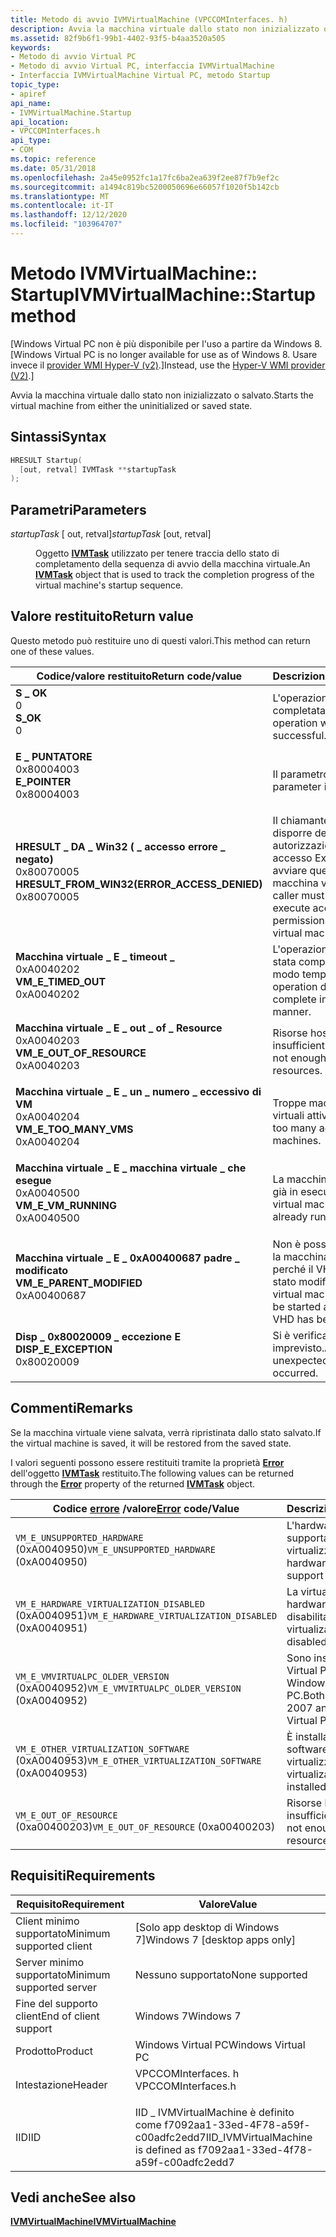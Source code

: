 ```yaml
---
title: Metodo di avvio IVMVirtualMachine (VPCCOMInterfaces. h)
description: Avvia la macchina virtuale dallo stato non inizializzato o salvato.
ms.assetid: 82f9b6f1-99b1-4402-93f5-b4aa3520a505
keywords:
- Metodo di avvio Virtual PC
- Metodo di avvio Virtual PC, interfaccia IVMVirtualMachine
- Interfaccia IVMVirtualMachine Virtual PC, metodo Startup
topic_type:
- apiref
api_name:
- IVMVirtualMachine.Startup
api_location:
- VPCCOMInterfaces.h
api_type:
- COM
ms.topic: reference
ms.date: 05/31/2018
ms.openlocfilehash: 2a45e0952fc1a17fc6ba2ea639f2ee87f7b9ef2c
ms.sourcegitcommit: a1494c819bc5200050696e66057f1020f5b142cb
ms.translationtype: MT
ms.contentlocale: it-IT
ms.lasthandoff: 12/12/2020
ms.locfileid: "103964707"
---
```

# <a name="ivmvirtualmachinestartup-method"></a><span data-ttu-id="6357a-106">Metodo IVMVirtualMachine:: Startup</span><span class="sxs-lookup"><span data-stu-id="6357a-106">IVMVirtualMachine::Startup method</span></span>

<span data-ttu-id="6357a-107">\[Windows Virtual PC non è più disponibile per l'uso a partire da Windows 8.</span><span class="sxs-lookup"><span data-stu-id="6357a-107">\[Windows Virtual PC is no longer available for use as of Windows 8.</span></span> <span data-ttu-id="6357a-108">Usare invece il [provider WMI Hyper-V (v2)](/windows/desktop/HyperV_v2/windows-virtualization-portal).\]</span><span class="sxs-lookup"><span data-stu-id="6357a-108">Instead, use the [Hyper-V WMI provider (V2)](/windows/desktop/HyperV_v2/windows-virtualization-portal).\]</span></span>

<span data-ttu-id="6357a-109">Avvia la macchina virtuale dallo stato non inizializzato o salvato.</span><span class="sxs-lookup"><span data-stu-id="6357a-109">Starts the virtual machine from either the uninitialized or saved state.</span></span>

## <a name="syntax"></a><span data-ttu-id="6357a-110">Sintassi</span><span class="sxs-lookup"><span data-stu-id="6357a-110">Syntax</span></span>


```C++
HRESULT Startup(
  [out, retval] IVMTask **startupTask
);
```



## <a name="parameters"></a><span data-ttu-id="6357a-111">Parametri</span><span class="sxs-lookup"><span data-stu-id="6357a-111">Parameters</span></span>

<dl> <dt>

<span data-ttu-id="6357a-112">*startupTask* \[ out, retval\]</span><span class="sxs-lookup"><span data-stu-id="6357a-112">*startupTask* \[out, retval\]</span></span>
</dt> <dd>

<span data-ttu-id="6357a-113">Oggetto [**IVMTask**](ivmtask.md) utilizzato per tenere traccia dello stato di completamento della sequenza di avvio della macchina virtuale.</span><span class="sxs-lookup"><span data-stu-id="6357a-113">An [**IVMTask**](ivmtask.md) object that is used to track the completion progress of the virtual machine's startup sequence.</span></span>

</dd> </dl>

## <a name="return-value"></a><span data-ttu-id="6357a-114">Valore restituito</span><span class="sxs-lookup"><span data-stu-id="6357a-114">Return value</span></span>

<span data-ttu-id="6357a-115">Questo metodo può restituire uno di questi valori.</span><span class="sxs-lookup"><span data-stu-id="6357a-115">This method can return one of these values.</span></span>



| <span data-ttu-id="6357a-116">Codice/valore restituito</span><span class="sxs-lookup"><span data-stu-id="6357a-116">Return code/value</span></span>                                                                                                                                                                          | <span data-ttu-id="6357a-117">Descrizione</span><span class="sxs-lookup"><span data-stu-id="6357a-117">Description</span></span>                                                                               |
|--------------------------------------------------------------------------------------------------------------------------------------------------------------------------------------------|-------------------------------------------------------------------------------------------|
| <dl> <span data-ttu-id="6357a-118"><dt>**S \_ OK**</dt> <dt>0</dt></span><span class="sxs-lookup"><span data-stu-id="6357a-118"><dt>**S\_OK**</dt> <dt>0</dt></span></span> </dl>                                                | <span data-ttu-id="6357a-119">L'operazione è stata completata.</span><span class="sxs-lookup"><span data-stu-id="6357a-119">The operation was successful.</span></span><br/>                                                  |
| <dl> <span data-ttu-id="6357a-120"><dt>**E \_ PUNTATORE**</dt> <dt>0x80004003</dt></span><span class="sxs-lookup"><span data-stu-id="6357a-120"><dt>**E\_POINTER**</dt> <dt>0x80004003</dt></span></span> </dl>                                  | <span data-ttu-id="6357a-121">Il parametro è **null**.</span><span class="sxs-lookup"><span data-stu-id="6357a-121">The parameter is **NULL**.</span></span><br/>                                                     |
| <dl> <span data-ttu-id="6357a-122"><dt>**HRESULT \_ DA \_ Win32 ( \_ accesso errore \_ negato)**</dt> <dt>0x80070005</dt></span><span class="sxs-lookup"><span data-stu-id="6357a-122"><dt>**HRESULT\_FROM\_WIN32(ERROR\_ACCESS\_DENIED)**</dt> <dt>0x80070005</dt></span></span> </dl> | <span data-ttu-id="6357a-123">Il chiamante deve disporre delle autorizzazioni di accesso Execute per avviare questa macchina virtuale.</span><span class="sxs-lookup"><span data-stu-id="6357a-123">The caller must have execute access permissions to start this virtual machine.</span></span><br/> |
| <dl> <span data-ttu-id="6357a-124"><dt>**Macchina virtuale \_ E \_ timeout \_**</dt> <dt>0xA0040202</dt></span><span class="sxs-lookup"><span data-stu-id="6357a-124"><dt>**VM\_E\_TIMED\_OUT**</dt> <dt>0xA0040202</dt></span></span> </dl>                           | <span data-ttu-id="6357a-125">L'operazione non è stata completata in modo tempestivo.</span><span class="sxs-lookup"><span data-stu-id="6357a-125">The operation did not complete in a timely manner.</span></span><br/>                             |
| <dl> <span data-ttu-id="6357a-126"><dt>**Macchina virtuale \_ E \_ out \_ of \_ Resource**</dt> <dt>0xA0040203</dt></span><span class="sxs-lookup"><span data-stu-id="6357a-126"><dt>**VM\_E\_OUT\_OF\_RESOURCE**</dt> <dt>0xA0040203</dt></span></span> </dl>                    | <span data-ttu-id="6357a-127">Risorse host insufficienti.</span><span class="sxs-lookup"><span data-stu-id="6357a-127">There are not enough host resources.</span></span><br/>                                           |
| <dl> <span data-ttu-id="6357a-128"><dt>**Macchina virtuale \_ E \_ un \_ numero \_ eccessivo di VM**</dt> <dt>0xA0040204</dt></span><span class="sxs-lookup"><span data-stu-id="6357a-128"><dt>**VM\_E\_TOO\_MANY\_VMS**</dt> <dt>0xA0040204</dt></span></span> </dl>                       | <span data-ttu-id="6357a-129">Troppe macchine virtuali attive.</span><span class="sxs-lookup"><span data-stu-id="6357a-129">There are too many active virtual machines.</span></span><br/>                                    |
| <dl> <span data-ttu-id="6357a-130"><dt>**Macchina virtuale \_ E \_ macchina virtuale \_ che esegue**</dt> <dt>0xA0040500</dt></span><span class="sxs-lookup"><span data-stu-id="6357a-130"><dt>**VM\_E\_VM\_RUNNING**</dt> <dt>0xA0040500</dt></span></span> </dl>                          | <span data-ttu-id="6357a-131">La macchina virtuale è già in esecuzione.</span><span class="sxs-lookup"><span data-stu-id="6357a-131">The virtual machine is already running.</span></span><br/>                                        |
| <dl> <span data-ttu-id="6357a-132"><dt>**Macchina virtuale \_ E \_ 0xA00400687 padre \_ modificato**</dt> <dt></dt></span><span class="sxs-lookup"><span data-stu-id="6357a-132"><dt>**VM\_E\_PARENT\_MODIFIED**</dt> <dt>0xA00400687</dt></span></span> </dl>                    | <span data-ttu-id="6357a-133">Non è possibile avviare la macchina virtuale perché il VHD padre è stato modificato.</span><span class="sxs-lookup"><span data-stu-id="6357a-133">The virtual machine cannot be started as the parent VHD has been modified.</span></span><br/>     |
| <dl> <span data-ttu-id="6357a-134"><dt>**Disp \_ 0x80020009 \_ eccezione E**</dt> <dt></dt></span><span class="sxs-lookup"><span data-stu-id="6357a-134"><dt>**DISP\_E\_EXCEPTION**</dt> <dt>0x80020009</dt></span></span> </dl>                          | <span data-ttu-id="6357a-135">Si è verificato un errore imprevisto.</span><span class="sxs-lookup"><span data-stu-id="6357a-135">An unexpected error has occurred.</span></span><br/>                                              |



 

## <a name="remarks"></a><span data-ttu-id="6357a-136">Commenti</span><span class="sxs-lookup"><span data-stu-id="6357a-136">Remarks</span></span>

<span data-ttu-id="6357a-137">Se la macchina virtuale viene salvata, verrà ripristinata dallo stato salvato.</span><span class="sxs-lookup"><span data-stu-id="6357a-137">If the virtual machine is saved, it will be restored from the saved state.</span></span>

<span data-ttu-id="6357a-138">I valori seguenti possono essere restituiti tramite la proprietà [**Error**](ivmtask-error.md) dell'oggetto [**IVMTask**](ivmtask.md) restituito.</span><span class="sxs-lookup"><span data-stu-id="6357a-138">The following values can be returned through the [**Error**](ivmtask-error.md) property of the returned [**IVMTask**](ivmtask.md) object.</span></span>



| <span data-ttu-id="6357a-139">Codice [**errore**](ivmtask-error.md) /valore</span><span class="sxs-lookup"><span data-stu-id="6357a-139">[**Error**](ivmtask-error.md) code/Value</span></span>                                                                                                                                                                                                                                      | <span data-ttu-id="6357a-140">Descrizione</span><span class="sxs-lookup"><span data-stu-id="6357a-140">Description</span></span>                                                           |
|--------------------------------------------------------------------------------------------------------------------------------------------------------------------------------------------------------------------------------------------------------------------------------|-----------------------------------------------------------------------|
| <span data-ttu-id="6357a-141"><span id="VM_E_UNSUPPORTED_HARDWARE__0xA0040950_"></span><span id="vm_e_unsupported_hardware__0xa0040950_"></span><span id="VM_E_UNSUPPORTED_HARDWARE__0XA0040950_"></span>`VM_E_UNSUPPORTED_HARDWARE` (0xA0040950)</span><span class="sxs-lookup"><span data-stu-id="6357a-141"><span id="VM_E_UNSUPPORTED_HARDWARE__0xA0040950_"></span><span id="vm_e_unsupported_hardware__0xa0040950_"></span><span id="VM_E_UNSUPPORTED_HARDWARE__0XA0040950_"></span>`VM_E_UNSUPPORTED_HARDWARE` (0xA0040950)</span></span><br/>                                                 | <span data-ttu-id="6357a-142">L'hardware non supporta la virtualizzazione.</span><span class="sxs-lookup"><span data-stu-id="6357a-142">The hardware does not support virtualization.</span></span><br/>              |
| <span data-ttu-id="6357a-143"><span id="VM_E_HARDWARE_VIRTUALIZATION_DISABLED__0xA0040951_"></span><span id="vm_e_hardware_virtualization_disabled__0xa0040951_"></span><span id="VM_E_HARDWARE_VIRTUALIZATION_DISABLED__0XA0040951_"></span>`VM_E_HARDWARE_VIRTUALIZATION_DISABLED` (0xA0040951)</span><span class="sxs-lookup"><span data-stu-id="6357a-143"><span id="VM_E_HARDWARE_VIRTUALIZATION_DISABLED__0xA0040951_"></span><span id="vm_e_hardware_virtualization_disabled__0xa0040951_"></span><span id="VM_E_HARDWARE_VIRTUALIZATION_DISABLED__0XA0040951_"></span>`VM_E_HARDWARE_VIRTUALIZATION_DISABLED` (0xA0040951)</span></span><br/> | <span data-ttu-id="6357a-144">La virtualizzazione hardware è disabilitata.</span><span class="sxs-lookup"><span data-stu-id="6357a-144">Hardware virtualization is disabled.</span></span><br/>                       |
| <span data-ttu-id="6357a-145"><span id="VM_E_VMVIRTUALPC_OLDER_VERSION__0xA0040952_"></span><span id="vm_e_vmvirtualpc_older_version__0xa0040952_"></span><span id="VM_E_VMVIRTUALPC_OLDER_VERSION__0XA0040952_"></span>`VM_E_VMVIRTUALPC_OLDER_VERSION` (0xA0040952)</span><span class="sxs-lookup"><span data-stu-id="6357a-145"><span id="VM_E_VMVIRTUALPC_OLDER_VERSION__0xA0040952_"></span><span id="vm_e_vmvirtualpc_older_version__0xa0040952_"></span><span id="VM_E_VMVIRTUALPC_OLDER_VERSION__0XA0040952_"></span>`VM_E_VMVIRTUALPC_OLDER_VERSION` (0xA0040952)</span></span><br/>                             | <span data-ttu-id="6357a-146">Sono installati sia Virtual PC 2007 che Windows Virtual PC.</span><span class="sxs-lookup"><span data-stu-id="6357a-146">Both Virtual PC 2007 and Windows Virtual PC are installed.</span></span><br/> |
| <span data-ttu-id="6357a-147"><span id="VM_E_OTHER_VIRTUALIZATION_SOFTWARE__0xA0040953_"></span><span id="vm_e_other_virtualization_software__0xa0040953_"></span><span id="VM_E_OTHER_VIRTUALIZATION_SOFTWARE__0XA0040953_"></span>`VM_E_OTHER_VIRTUALIZATION_SOFTWARE` (0xA0040953)</span><span class="sxs-lookup"><span data-stu-id="6357a-147"><span id="VM_E_OTHER_VIRTUALIZATION_SOFTWARE__0xA0040953_"></span><span id="vm_e_other_virtualization_software__0xa0040953_"></span><span id="VM_E_OTHER_VIRTUALIZATION_SOFTWARE__0XA0040953_"></span>`VM_E_OTHER_VIRTUALIZATION_SOFTWARE` (0xA0040953)</span></span><br/>             | <span data-ttu-id="6357a-148">È installato altro software di virtualizzazione.</span><span class="sxs-lookup"><span data-stu-id="6357a-148">Other virtualization software is installed.</span></span><br/>                |
| <span data-ttu-id="6357a-149"><span id="VM_E_OUT_OF_RESOURCE__0xa00400203_"></span><span id="vm_e_out_of_resource__0xa00400203_"></span><span id="VM_E_OUT_OF_RESOURCE__0XA00400203_"></span>`VM_E_OUT_OF_RESOURCE` (0xa00400203)</span><span class="sxs-lookup"><span data-stu-id="6357a-149"><span id="VM_E_OUT_OF_RESOURCE__0xa00400203_"></span><span id="vm_e_out_of_resource__0xa00400203_"></span><span id="VM_E_OUT_OF_RESOURCE__0XA00400203_"></span>`VM_E_OUT_OF_RESOURCE` (0xa00400203)</span></span><br/>                                                                 | <span data-ttu-id="6357a-150">Risorse host insufficienti.</span><span class="sxs-lookup"><span data-stu-id="6357a-150">There are not enough host resources.</span></span><br/>                       |



 

## <a name="requirements"></a><span data-ttu-id="6357a-151">Requisiti</span><span class="sxs-lookup"><span data-stu-id="6357a-151">Requirements</span></span>



| <span data-ttu-id="6357a-152">Requisito</span><span class="sxs-lookup"><span data-stu-id="6357a-152">Requirement</span></span> | <span data-ttu-id="6357a-153">Valore</span><span class="sxs-lookup"><span data-stu-id="6357a-153">Value</span></span> |
|-------------------------------------|-----------------------------------------------------------------------------------------------|
| <span data-ttu-id="6357a-154">Client minimo supportato</span><span class="sxs-lookup"><span data-stu-id="6357a-154">Minimum supported client</span></span><br/> | <span data-ttu-id="6357a-155">\[Solo app desktop di Windows 7\]</span><span class="sxs-lookup"><span data-stu-id="6357a-155">Windows 7 \[desktop apps only\]</span></span><br/>                                                    |
| <span data-ttu-id="6357a-156">Server minimo supportato</span><span class="sxs-lookup"><span data-stu-id="6357a-156">Minimum supported server</span></span><br/> | <span data-ttu-id="6357a-157">Nessuno supportato</span><span class="sxs-lookup"><span data-stu-id="6357a-157">None supported</span></span><br/>                                                                     |
| <span data-ttu-id="6357a-158">Fine del supporto client</span><span class="sxs-lookup"><span data-stu-id="6357a-158">End of client support</span></span><br/>    | <span data-ttu-id="6357a-159">Windows 7</span><span class="sxs-lookup"><span data-stu-id="6357a-159">Windows 7</span></span><br/>                                                                          |
| <span data-ttu-id="6357a-160">Prodotto</span><span class="sxs-lookup"><span data-stu-id="6357a-160">Product</span></span><br/>                  | <span data-ttu-id="6357a-161">Windows Virtual PC</span><span class="sxs-lookup"><span data-stu-id="6357a-161">Windows Virtual PC</span></span><br/>                                                                 |
| <span data-ttu-id="6357a-162">Intestazione</span><span class="sxs-lookup"><span data-stu-id="6357a-162">Header</span></span><br/>                   | <dl> <span data-ttu-id="6357a-163"><dt>VPCCOMInterfaces. h</dt></span><span class="sxs-lookup"><span data-stu-id="6357a-163"><dt>VPCCOMInterfaces.h</dt></span></span> </dl> |
| <span data-ttu-id="6357a-164">IID</span><span class="sxs-lookup"><span data-stu-id="6357a-164">IID</span></span><br/>                      | <span data-ttu-id="6357a-165">IID \_ IVMVirtualMachine è definito come f7092aa1-33ed-4F78-a59f-c00adfc2edd7</span><span class="sxs-lookup"><span data-stu-id="6357a-165">IID\_IVMVirtualMachine is defined as f7092aa1-33ed-4f78-a59f-c00adfc2edd7</span></span><br/>          |



## <a name="see-also"></a><span data-ttu-id="6357a-166">Vedi anche</span><span class="sxs-lookup"><span data-stu-id="6357a-166">See also</span></span>

<dl> <dt>

[<span data-ttu-id="6357a-167">**IVMVirtualMachine**</span><span class="sxs-lookup"><span data-stu-id="6357a-167">**IVMVirtualMachine**</span></span>](ivmvirtualmachine.md)
</dt> </dl>

 

